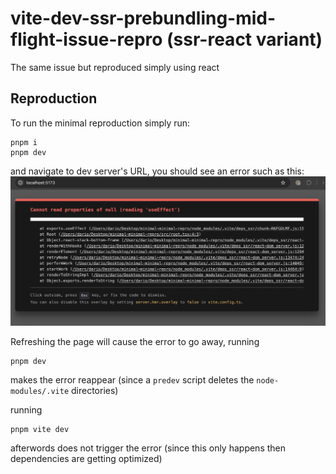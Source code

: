 # vite-dev-ssr-prebundling-mid-flight-issue-repro (ssr-react variant)

The same issue but reproduced simply using react

## Reproduction

To run the minimal reproduction simply run:

```
pnpm i
pnpm dev
```

and navigate to dev server's URL, you should see an error such as this:
![screenshot of the error overlay](./error-screenshot.png)

Refreshing the page will cause the error to go away, running

```
pnpm dev
```

makes the error reappear (since a `predev` script deletes the `node-modules/.vite` directories)

running

```
pnpm vite dev
```

afterwords does not trigger the error (since this only happens then dependencies are getting optimized)
